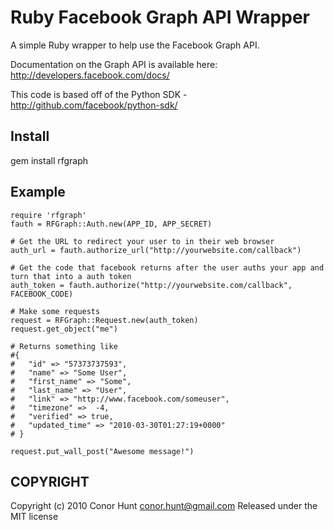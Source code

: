 Ruby Facebook Graph API Wrapper
===============================

A simple Ruby wrapper to help use the Facebook Graph API.

Documentation on the Graph API is available here:
http://developers.facebook.com/docs/

This code is based off of the Python SDK - http://github.com/facebook/python-sdk/

Install
-------

gem install rfgraph

Example
-------

    require 'rfgraph'
    fauth = RFGraph::Auth.new(APP_ID, APP_SECRET)

    # Get the URL to redirect your user to in their web browser
    auth_url = fauth.authorize_url("http://yourwebsite.com/callback")

    # Get the code that facebook returns after the user auths your app and turn that into a auth token
    auth_token = fauth.authorize("http://yourwebsite.com/callback", FACEBOOK_CODE)

    # Make some requests
    request = RFGraph::Request.new(auth_token)
    request.get_object("me")

    # Returns something like
    #{
    #   "id" => "57373737593",
    #   "name" => "Some User",
    #   "first_name" => "Some",
    #   "last_name" => "User",
    #   "link" => "http://www.facebook.com/someuser",
    #   "timezone" =>  -4,
    #   "verified" => true,
    #   "updated_time" => "2010-03-30T01:27:19+0000"
    # }

    request.put_wall_post("Awesome message!")

COPYRIGHT
---------

Copyright (c) 2010 Conor Hunt <conor.hunt@gmail.com>
Released under the MIT license